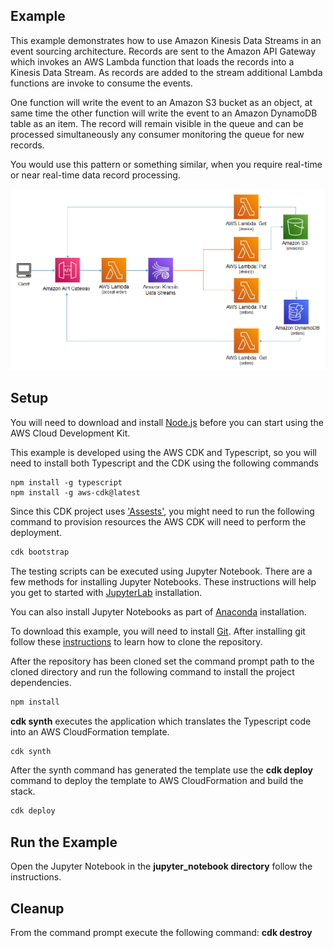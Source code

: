 ## Example
This example demonstrates how to use Amazon Kinesis Data Streams in an event sourcing architecture. Records are sent to the Amazon API Gateway which invokes an AWS Lambda function that loads the records into a Kinesis Data Stream. As records are added to the stream additional Lambda functions are invoke to consume the events. 

One function will write the event to an Amazon S3 bucket as an object, at same time the other function will write the event to an Amazon DynamoDB table as an item. The record will remain visible in the queue and can be processed simultaneously any consumer monitoring the queue for new records.

You would use this pattern or something similar, when you require real-time or near real-time data record processing. 


![architecture](./images/architecture_4.png "Architecture")
   
## Setup

You will need to download and install [Node.js](https://nodejs.org/en/download/) before you can start using the AWS Cloud Development Kit.


This example is developed using the AWS CDK and Typescript, so you will need to install both Typescript and the CDK using the following commands
```
npm install -g typescript
npm install -g aws-cdk@latest
```
Since this CDK project uses ['Assests'](https://docs.aws.amazon.com/cdk/latest/guide/assets.html), you might need to run the following command to provision resources the AWS CDK will need to perform the deployment.

```bash 
cdk bootstrap
```

The testing scripts can be executed using Jupyter Notebook. There are a few methods for installing Jupyter Notebooks. These instructions will help you get to started with [JupyterLab](https://jupyter.org/install) installation. 

You can also install Jupyter Notebooks as part of [Anaconda](https://docs.anaconda.com/anaconda/install/index.html) installation.

To download this example, you will need to install [Git](https://github.com/git-guides/install-git). After installing git follow these [instructions](https://github.com/git-guides/git-clone) to learn how to clone the repository.

After the repository has been cloned set the command prompt path to the cloned directory and run the following command to install the project dependencies.

```bash
npm install
```

**cdk synth** executes the application which translates the Typescript code into an AWS CloudFormation template.

```bash
cdk synth
```

After the synth command has generated the template use the  **cdk deploy** command to deploy the template to AWS CloudFormation and build the stack.

```bash
cdk deploy
```

## Run the Example
Open the Jupyter Notebook in the **jupyter_notebook directory** follow the instructions.


## Cleanup
From the command prompt execute the following command: **cdk destroy**